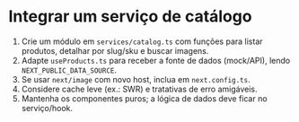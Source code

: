 # Integrar um serviço de catálogo

1) Crie um módulo em `services/catalog.ts` com funções para listar produtos, detalhar por slug/sku e buscar imagens.
2) Adapte `useProducts.ts` para receber a fonte de dados (mock/API), lendo `NEXT_PUBLIC_DATA_SOURCE`.
3) Se usar `next/image` com novo host, inclua em `next.config.ts`.
4) Considere cache leve (ex.: SWR) e tratativas de erro amigáveis.
5) Mantenha os componentes puros; a lógica de dados deve ficar no serviço/hook.

